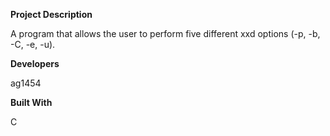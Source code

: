 **Project Description**

A program that allows the user to perform five different xxd options (-p, -b, -C, -e, -u).

**Developers**

ag1454

**Built With**

C
